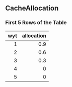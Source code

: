## CacheAllocation
### First 5 Rows of the Table
|   wyt |   allocation |
|------:|-------------:|
|     1 |          0.9 |
|     2 |          0.6 |
|     3 |          0.3 |
|     4 |          0   |
|     5 |          0   |